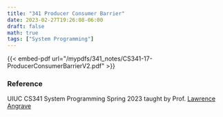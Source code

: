 ```yaml
---
title: "341 Producer Consumer Barrier"
date: 2023-02-27T19:26:08-06:00
draft: false
math: true
tags: ["System Programming"]
---
```


{{< embed-pdf url="/mypdfs/341_notes/CS341-17-ProducerConsumerBarrierV2.pdf" >}}

### Reference
UIUC CS341 System Programming Spring 2023 taught by Prof. [Lawrence Angrave](https://siebelschool.illinois.edu/about/people/faculty/angrave)